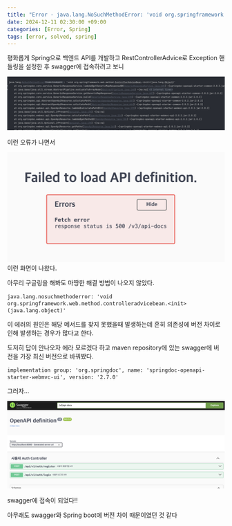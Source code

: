```yaml
---
title: "Error - java.lang.NoSuchMethodError: 'void org.springframework.web.method.ControllerAdviceBean.<init>(java.lang.Object)' 오류 해결"
date: 2024-12-11 02:30:00 +09:00
categories: [Error, Spring]
tags: [error, solved, spring]   
---
```


평화롭게 Spring으로 백엔드 API를 개발하고 RestControllerAdvice로 Exception 핸들링을 설정한 후 swagger에 접속하려고 보니

![error](/assets/img/swagger_error.png)

이런 오류가 나면서

![errorui](/assets/img/swagger-ui-error.png)
이런 화면이 나왔다.

아무리 구글링을 해봐도 마땅한 해결 방법이 나오지 않았다.

```
java.lang.nosuchmethoderror: 'void org.springframework.web.method.controlleradvicebean.<init>(java.lang.object)'
```
이 에러의 원인은 해당 메서드를 찾지 못했을때 발생하는데 흔히 의존성에 버전 차이로 인해 발생하는 경우가 많다고 한다.

도저히 답이 안나오자 에라 모르겠다 하고 maven repository에 있는 swagger에 버전을 가장 최신 버전으로 바꿔봤다.

```
implementation group: 'org.springdoc', name: 'springdoc-openapi-starter-webmvc-ui', version: '2.7.0'
```

그러자...

![solved](/assets/img/swagger-error-solved.png)

swagger에 접속이 되었다!!

아무래도 swagger와 Spring boot에 버전 차이 때문이였던 것 같다
